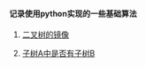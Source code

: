 #### 记录使用python实现的一些基础算法

1. [二叉树的镜像](https://github.com/seyoulala/Basic-Algorithm/blob/master/%E5%89%91%E6%8C%87offer/%E4%BA%8C%E5%8F%89%E6%A0%91%E7%9A%84%E9%95%9C%E5%83%8F.py)

2. [子树A中是否有子树B](https://github.com/seyoulala/Basic-Algorithm/blob/master/%E5%89%91%E6%8C%87offer/%E5%AD%90%E6%A0%91A%E4%B8%AD%E6%98%AF%E5%90%A6%E6%9C%89%E5%AD%90%E6%A0%91B.py)

